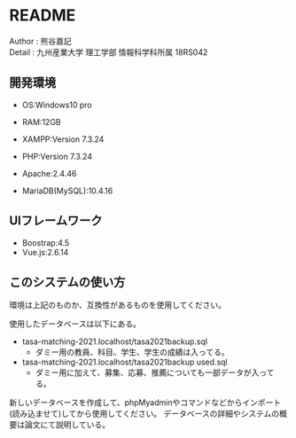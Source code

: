 # README

Author : 熊谷嘉記  
Detail : 九州産業大学 理工学部 情報科学科所属 18RS042

## 開発環境
- OS:Windows10 pro
- RAM:12GB

- XAMPP:Version 7.3.24
- PHP:Version 7.3.24
- Apache:2.4.46
- MariaDB(MySQL):10.4.16

## UIフレームワーク
- Boostrap:4.5
- Vue.js:2.6.14

## このシステムの使い方
環境は上記のものか、互換性があるものを使用してください。

使用したデータベースは以下にある。
- tasa-matching-2021.localhost/tasa2021backup.sql
  - ダミー用の教員、科目、学生、学生の成績は入ってる。
- tasa-matching-2021.localhost/tasa2021backup used.sql
  - ダミー用に加えて、募集、応募、推薦についても一部データが入ってる。

新しいデータベースを作成して、phpMyadminやコマンドなどからインポート(読み込ませて)してから使用してください。
データベースの詳細やシステムの概要は論文にて説明している。
